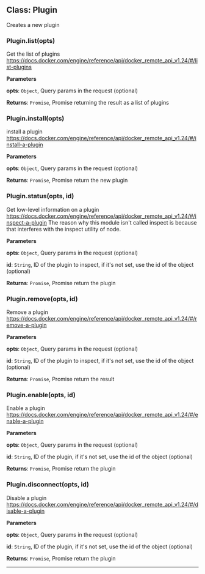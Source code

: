 ## Class: Plugin
Creates a new plugin

### Plugin.list(opts) 

Get the list of plugins
https://docs.docker.com/engine/reference/api/docker_remote_api_v1.24/#/list-plugins

**Parameters**

**opts**: `Object`, Query params in the request (optional)

**Returns**: `Promise`, Promise returning the result as a list of plugins

### Plugin.install(opts) 

install a plugin
https://docs.docker.com/engine/reference/api/docker_remote_api_v1.24/#/install-a-plugin

**Parameters**

**opts**: `Object`, Query params in the request (optional)

**Returns**: `Promise`, Promise return the new plugin

### Plugin.status(opts, id) 

Get low-level information on a plugin
https://docs.docker.com/engine/reference/api/docker_remote_api_v1.24/#/inspect-a-plugin
The reason why this module isn't called inspect is because that interferes with the inspect utility of node.

**Parameters**

**opts**: `Object`, Query params in the request (optional)

**id**: `String`, ID of the plugin to inspect, if it's not set, use the id of the object (optional)

**Returns**: `Promise`, Promise return the plugin

### Plugin.remove(opts, id) 

Remove a plugin
https://docs.docker.com/engine/reference/api/docker_remote_api_v1.24/#/remove-a-plugin

**Parameters**

**opts**: `Object`, Query params in the request (optional)

**id**: `String`, ID of the plugin to inspect, if it's not set, use the id of the object (optional)

**Returns**: `Promise`, Promise return the result

### Plugin.enable(opts, id) 

Enable a plugin
https://docs.docker.com/engine/reference/api/docker_remote_api_v1.24/#/enable-a-plugin

**Parameters**

**opts**: `Object`, Query params in the request (optional)

**id**: `String`, ID of the plugin, if it's not set, use the id of the object (optional)

**Returns**: `Promise`, Promise return the plugin

### Plugin.disconnect(opts, id) 

Disable a plugin
https://docs.docker.com/engine/reference/api/docker_remote_api_v1.24/#/disable-a-plugin

**Parameters**

**opts**: `Object`, Query params in the request (optional)

**id**: `String`, ID of the plugin, if it's not set, use the id of the object (optional)

**Returns**: `Promise`, Promise return the plugin



* * *










